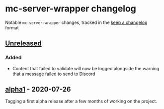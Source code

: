 # mc-server-wrapper changelog

Notable `mc-server-wrapper` changes, tracked in the [keep a changelog](https://keepachangelog.com/en/1.0.0/) format

## [Unreleased]

### Added

* Content that failed to validate will now be logged alongside the warning that a message failed to send to Discord

## [alpha1] - 2020-07-26

Tagging a first alpha release after a few months of working on the project.

[Unreleased]: https://github.com/Cldfire/mc-server-wrapper/compare/alpha1...HEAD
[alpha1]: https://github.com/Cldfire/mc-server-wrapper/releases/tag/alpha1
